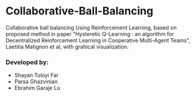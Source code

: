 # Collaborative-Ball-Balancing
Collaborative ball balancing Using Reinforcement Learning, based on proposed method in paper "Hysteretic Q-Learning : an algorithm for Decentralized Reinforcement Learning in Cooperative Multi-Agent Teams", Laetitia Matignon et al, with grahical visualization.
### Developed by: 
* Shayan Toloyi Far
* Parsa Ghazvinian
* Ebrahim Garaje Lu
